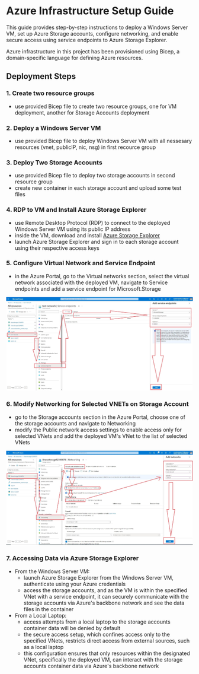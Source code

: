 # Azure Infrastructure Setup Guide
This guide provides step-by-step instructions to deploy a Windows Server VM, set up Azure Storage accounts, configure networking, and enable secure access using service endpoints to Azure Storage Explorer.

Azure infrastructure in this project has been provisioned using Bicep, a domain-specific language for defining Azure resources.

## Deployment Steps
### 1. Create two resource groups
- use provided Bicep file to create two resource groups, one for VM deployment, another for Storage Accounts deployment
### 2. Deploy a Windows Server VM
- use provided Bicep file to deploy Windows Server VM with all nessesary resources (vnet, publicIP, nic, nsg) in first recource group
### 3. Deploy Two Storage Accounts
- use provided Bicep file to deploy two storage accounts in second resource group
- create new container in each storage account and upload some test files
### 4. RDP to VM and Install Azure Storage Explorer
- use Remote Desktop Protocol (RDP) to connect to the deployed Windows Server VM using its public IP address
- inside the VM, download and install [Azure Storage Explorer](https://azure.microsoft.com/en-us/products/storage/storage-explorer)
- launch Azure Storage Explorer and sign in to each storage account using their respective access keys
### 5. Configure Virtual Network and Service Endpoint
- in the Azure Portal, go to the Virtual networks section, select the virtual network associated with the deployed VM, navigate to Service endpoints and add a service endpoint for Microsoft.Storage

![Add Service endpoint to Vnet](service_end_point.JPG)

### 6. Modify Networking for Selected VNETs on Storage Account
- go to the Storage accounts section in the Azure Portal, choose one of the storage accounts and navigate to Networking
- modify the Public network access settings to enable access only for selected VNets and add the deployed VM's VNet to the list of selected VNets

![Storage Account Networking Configuration](storage.JPG)

### 7. Accessing Data via Azure Storage Explorer
- From the Windows Server VM:
  - launch Azure Storage Explorer from the Windows Server VM, authenticate using your Azure credentials
  - access the storage accounts, and as the VM is within the specified VNet with a service endpoint, it can securely communicate with the storage accounts via Azure's backbone network and see the data files in the container
- From a Local Laptop:
  - access attempts from a local laptop to the storage accounts container data will be denied by default
  - the secure access setup, which confines access only to the specified VNets, restricts direct access from external sources, such as a local laptop
  - this configuration ensures that only resources within the designated VNet, specifically the deployed VM, can interact with the storage accounts container data via Azure's backbone network
